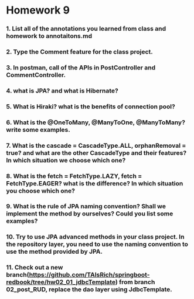 # Homework 9

### 1.  List all of the annotations you learned from class and homework to annotaitons.md
### 2.  Type the Comment feature for the class project.
### 3.  In postman, call of the APIs in PostController and CommentController.
### 4.  what is JPA? and what is Hibernate?
### 5.  What is Hiraki? what is the benefits of connection pool?
### 6.  What is the  @OneToMany, @ManyToOne, @ManyToMany? write some examples.
### 7. What is the  cascade = CascadeType.ALL, orphanRemoval = true? and what are the other CascadeType and their features? In which situation we choose which one?
### 8.  What is the  fetch = FetchType.LAZY, fetch = FetchType.EAGER? what is the difference? In which situation you choose which one?
### 9.  What is the rule of JPA naming convention? Shall we implement the method by ourselves? Could you list some examples?
### 10. Try to use JPA advanced methods in your class project. In the repository layer, you need to use the naming convention to use the method provided by JPA.
### 11. Check out a new branch(https://github.com/TAIsRich/springboot-redbook/tree/hw02_01_jdbcTemplate) from branch 02_post_RUD, replace the dao layer using JdbcTemplate.